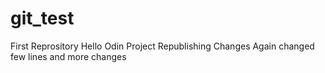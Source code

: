 # git_test
First Reprository 
Hello Odin Project
Republishing Changes
Again changed few lines and more changes